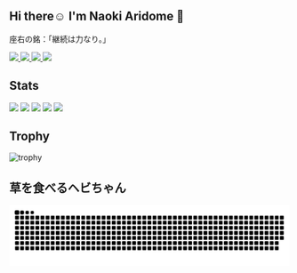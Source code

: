 ## Hi there☺️ I'm Naoki Aridome 🐣
座右の銘：「継続は力なり。」

<!--
**aridome222/aridome222** is a ✨ _special_ ✨ repository because its `README.md` (this file) appears on your GitHub profile.

Here are some ideas to get you started:

- 🔭 I’m currently working on ...
- 🌱 I’m currently learning ...
- 👯 I’m looking to collaborate on ...
- 🤔 I’m looking for help with ...
- 💬 Ask me about ...
- 📫 How to reach me: ...
- 😄 Pronouns: ...
- ⚡ Fun fact: ...
-->

<!-- gitのprofileやqiitaの情報 -->
<p align="left">
  <a href="https://github.com/aridome222">
    <img height="20" src="https://komarev.com/ghpvc/?username=aridome222" />
  </a>
  <a href="https://github.com/aridome222">
    <img height="20" src="https://img.shields.io/github/followers/aridome222?label=follow&logo=github&style=flat" />
  </a>
  <a href="http://qiita.com/aridome222">
    <img height="20" src="https://qiita-badge.apiapi.app/s/aridome222/posts.svg" />
  </a>
  <a href="http://qiita.com/aridome222">
    <img height="20" src="https://qiita-badge.apiapi.app/s/aridome222/contributions.svg" />
  </a>
</p>

<!-- 自分のステータスやグラフ、トロフィー -->
## Stats
![](http://github-profile-summary-cards.vercel.app/api/cards/profile-details?username=aridome222&theme=gruvbox)
![](http://github-profile-summary-cards.vercel.app/api/cards/repos-per-language?username=aridome222&theme=gruvbox)
![](http://github-profile-summary-cards.vercel.app/api/cards/most-commit-language?username=aridome222&theme=gruvbox)
![](http://github-profile-summary-cards.vercel.app/api/cards/stats?username=aridome222&theme=gruvbox)
![](http://github-profile-summary-cards.vercel.app/api/cards/productive-time?username=aridome222&theme=gruvbox&utcOffset=9)

## Trophy
![trophy](https://github-profile-trophy.vercel.app/?username=aridome222&theme=gruvbox)

<!-- 草を食べるへびちゃん -->
## 草を食べるヘビちゃん
![](https://raw.githubusercontent.com/aridome222/aridome222/output/github-contribution-grid-snake.svg)
